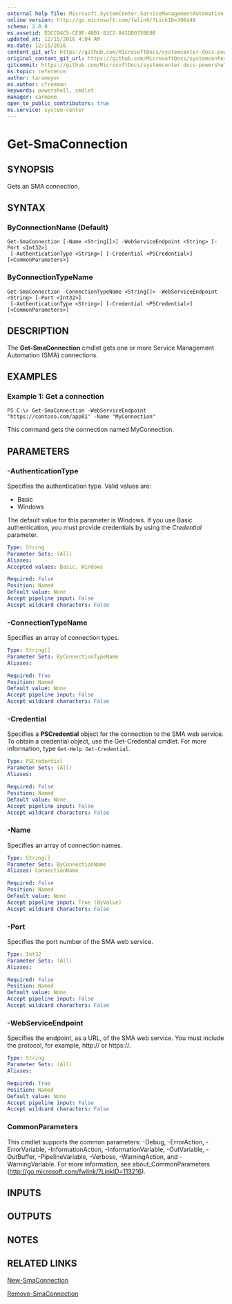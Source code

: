 ```yaml
---
external help file: Microsoft.SystemCenter.ServiceManagementAutomation.dll-Help.xml
online version: http://go.microsoft.com/fwlink/?LinkID=306448
schema: 2.0.0
ms.assetid: EDCC84C5-CE9F-4001-83C2-841DD075BE0B
updated_at: 12/15/2016 4:04 AM
ms.date: 12/15/2016
content_git_url: https://github.com/MicrosoftDocs/systemcenter-docs-powershell/blob/master/systemcenter-cmdlets/SystemCenter2016/ServiceManagementAutomation/vlatest/Get-SmaConnection.md
original_content_git_url: https://github.com/MicrosoftDocs/systemcenter-docs-powershell/blob/master/systemcenter-cmdlets/SystemCenter2016/ServiceManagementAutomation/vlatest/Get-SmaConnection.md
gitcommit: https://github.com/MicrosoftDocs/systemcenter-docs-powershell/blob/7df4508c7b907a214e6a8eca76037b06065ef078/systemcenter-cmdlets/SystemCenter2016/ServiceManagementAutomation/vlatest/Get-SmaConnection.md
ms.topic: reference
author: tarameyer
ms.author: cfreeman
keywords: powershell, cmdlet
manager: carmonm
open_to_public_contributors: true
ms.service: system-center
---
```


# Get-SmaConnection

## SYNOPSIS
Gets an SMA connection.

## SYNTAX

### ByConnectionName (Default)
```
Get-SmaConnection [-Name <String[]>] -WebServiceEndpoint <String> [-Port <Int32>]
 [-AuthenticationType <String>] [-Credential <PSCredential>] [<CommonParameters>]
```

### ByConnectionTypeName
```
Get-SmaConnection -ConnectionTypeName <String[]> -WebServiceEndpoint <String> [-Port <Int32>]
 [-AuthenticationType <String>] [-Credential <PSCredential>] [<CommonParameters>]
```

## DESCRIPTION
The **Get-SmaConnection** cmdlet gets one or more Service Management Automation (SMA) connections.

## EXAMPLES

### Example 1: Get a connection
```
PS C:\> Get-SmaConnection -WebServiceEndpoint "https://contoso.com/app01" -Name "MyConnection"
```

This command gets the connection named MyConnection.

## PARAMETERS

### -AuthenticationType
Specifies the authentication type.
Valid values are: 

- Basic
- Windows

The default value for this parameter is Windows.
If you use Basic authentication, you must provide credentials by using the *Credential* parameter.

```yaml
Type: String
Parameter Sets: (All)
Aliases: 
Accepted values: Basic, Windows

Required: False
Position: Named
Default value: None
Accept pipeline input: False
Accept wildcard characters: False
```

### -ConnectionTypeName
Specifies an array of connection types.

```yaml
Type: String[]
Parameter Sets: ByConnectionTypeName
Aliases: 

Required: True
Position: Named
Default value: None
Accept pipeline input: False
Accept wildcard characters: False
```

### -Credential
Specifies a **PSCredential** object for the connection to the SMA web service.
To obtain a credential object, use the Get-Credential cmdlet.
For more information, type `Get-Help Get-Credential`.

```yaml
Type: PSCredential
Parameter Sets: (All)
Aliases: 

Required: False
Position: Named
Default value: None
Accept pipeline input: False
Accept wildcard characters: False
```

### -Name
Specifies an array of connection names.

```yaml
Type: String[]
Parameter Sets: ByConnectionName
Aliases: ConnectionName

Required: False
Position: Named
Default value: None
Accept pipeline input: True (ByValue)
Accept wildcard characters: False
```

### -Port
Specifies the port number of the SMA web service.

```yaml
Type: Int32
Parameter Sets: (All)
Aliases: 

Required: False
Position: Named
Default value: None
Accept pipeline input: False
Accept wildcard characters: False
```

### -WebServiceEndpoint
Specifies the endpoint, as a URL, of the SMA web service.
You must include the protocol, for example, http:// or https://.

```yaml
Type: String
Parameter Sets: (All)
Aliases: 

Required: True
Position: Named
Default value: None
Accept pipeline input: False
Accept wildcard characters: False
```

### CommonParameters
This cmdlet supports the common parameters: -Debug, -ErrorAction, -ErrorVariable, -InformationAction, -InformationVariable, -OutVariable, -OutBuffer, -PipelineVariable, -Verbose, -WarningAction, and -WarningVariable. For more information, see about_CommonParameters (http://go.microsoft.com/fwlink/?LinkID=113216).

## INPUTS

## OUTPUTS

## NOTES

## RELATED LINKS

[New-SmaConnection](xref:SystemCenter2016/ServiceManagementAutomation/vlatest/New-SmaConnection.md)

[Remove-SmaConnection](xref:SystemCenter2016/ServiceManagementAutomation/vlatest/Remove-SmaConnection.md)

